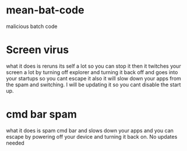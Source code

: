 # mean-bat-code
malicious batch code
# Screen virus
what it does is reruns its self a lot so you can stop it then it twitches your screen a lot by turning off explorer and turning it back off and goes into your startups so you cant escape it also it will slow down your apps from the spam and switching. I will be updating it so you cant disable the start up.
# cmd bar spam
what it does is spam cmd bar and slows down your apps and you can escape by powering off your device and turning it back on. No updates needed
